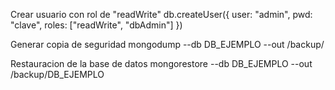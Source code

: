 Crear usuario con rol de "readWrite"
db.createUser({ user: "admin", pwd: "clave", roles: ["readWrite", "dbAdmin"] })

Generar copia de seguridad
mongodump --db DB_EJEMPLO --out /backup/

Restauracion de la base de datos
mongorestore --db DB_EJEMPLO --out /backup/DB_EJEMPLO